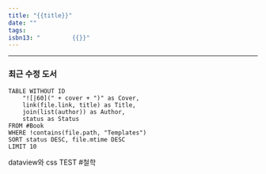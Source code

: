 ```yaml
---
title: "{{title}}"
date: ""
tags: 
isbn13: "         {{}}"
---
```



---
### 최근 수정 도서
```dataview
TABLE WITHOUT ID
	"![|60](" + cover + ")" as Cover,
	link(file.link, title) as Title,
	join(list(author)) as Author,
	status as Status
FROM #Book 
WHERE !contains(file.path, "Templates")
SORT status DESC, file.mtime DESC
LIMIT 10
```

dataview와 
css TEST
#철학 